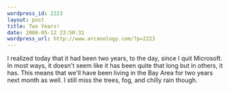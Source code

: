 ```yaml
--- 
wordpress_id: 2223
layout: post
title: Two Years!
date: 2008-05-12 23:50:31
wordpress_url: http://www.arcanology.com/?p=2223
---
```

I realized today that it had been two years, to the day, since I quit Microsoft. In most ways, it doesn't seem like it has been quite that long but in others, it has. This means that we'll have been living in the Bay Area for two years next month as well. I still miss the trees, fog, and chilly rain though.